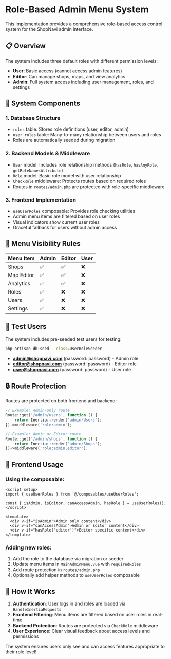 # Role-Based Admin Menu System

This implementation provides a comprehensive role-based access control system for the ShopNavi admin interface.

## 📋 Overview

The system includes three default roles with different permission levels:
- **User**: Basic access (cannot access admin features)  
- **Editor**: Can manage shops, maps, and view analytics
- **Admin**: Full system access including user management, roles, and settings

## 🔧 System Components

### 1. Database Structure
- `roles` table: Stores role definitions (user, editor, admin)
- `user_roles` table: Many-to-many relationship between users and roles
- Roles are automatically seeded during migration

### 2. Backend Models & Middleware
- `User` model: Includes role relationship methods (`hasRole`, `hasAnyRole`, `getRoleNamesAttribute`)
- `Role` model: Basic role model with user relationship
- `CheckRole` middleware: Protects routes based on required roles
- Routes in `routes/admin.php` are protected with role-specific middleware

### 3. Frontend Implementation
- `useUserRoles` composable: Provides role checking utilities
- Admin menu items are filtered based on user roles
- Visual indicators show current user roles
- Graceful fallback for users without admin access

## 🎯 Menu Visibility Rules

| Menu Item | Admin | Editor | User |
|-----------|-------|--------|------|
| Shops | ✅ | ✅ | ❌ |
| Map Editor | ✅ | ✅ | ❌ |
| Analytics | ✅ | ✅ | ❌ |
| Roles | ✅ | ❌ | ❌ |
| Users | ✅ | ❌ | ❌ |
| Settings | ✅ | ❌ | ❌ |

## 🧪 Test Users

The system includes pre-seeded test users for testing:

```bash
php artisan db:seed --class=UserRoleSeeder
```

- **admin@shopnavi.com** (password: password) - Admin role
- **editor@shopnavi.com** (password: password) - Editor role  
- **user@shopnavi.com** (password: password) - User role

## 🔒 Route Protection

Routes are protected on both frontend and backend:

```php
// Example: Admin-only route
Route::get('/admin/users', function () {
    return Inertia::render('admin/Users');
})->middleware('role:admin');

// Example: Admin or Editor route  
Route::get('/admin/shops', function () {
    return Inertia::render('admin/Shops');
})->middleware('role:admin,editor');
```

## 🎨 Frontend Usage

### Using the composable:
```vue
<script setup>
import { useUserRoles } from '@/composables/useUserRoles';

const { isAdmin, isEditor, canAccessAdmin, hasRole } = useUserRoles();
</script>

<template>
  <div v-if="isAdmin">Admin only content</div>
  <div v-if="canAccessAdmin">Admin or Editor content</div>
  <div v-if="hasRole('editor')">Editor specific content</div>
</template>
```

### Adding new roles:
1. Add the role to the database via migration or seeder
2. Update menu items in `MainAdminMenu.vue` with `requiredRoles` 
3. Add route protection in `routes/admin.php`
4. Optionally add helper methods to `useUserRoles` composable

## 🚀 How It Works

1. **Authentication**: User logs in and roles are loaded via `HandleInertiaRequests`
2. **Frontend Filtering**: Menu items are filtered based on user roles in real-time
3. **Backend Protection**: Routes are protected via `CheckRole` middleware
4. **User Experience**: Clear visual feedback about access levels and permissions

The system ensures users only see and can access features appropriate to their role level!